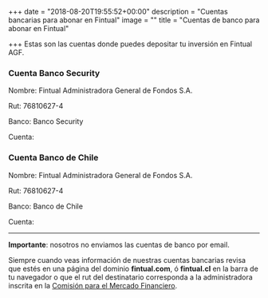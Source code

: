 +++
date = "2018-08-20T19:55:52+00:00"
description = "Cuentas bancarias para abonar en Fintual"
image = ""
title = "Cuentas de banco para abonar en Fintual"

+++
Estas son las cuentas donde puedes depositar tu inversión en Fintual AGF.

### Cuenta Banco Security

Nombre: Fintual Administradora General de Fondos S.A.

Rut: 76810627-4

Banco: Banco Security

Cuenta: 

### Cuenta Banco de Chile

Nombre: Fintual Administradora General de Fondos S.A.

Rut: 76810627-4

Banco: Banco de Chile

Cuenta: 

***

**Importante**: nosotros no enviamos las cuentas de banco por email.

Siempre cuando veas información de nuestras cuentas bancarias revisa que estés en una página del dominio **fintual.com**, ó **fintual.cl** en la barra de tu navegador o que el rut del destinatario corresponda a la administradora inscrita en la [Comisión para el Mercado Financiero](http://www.cmfchile.cl/institucional/mercados/entidad.php?auth=&send=&mercado=V&rut=76810627&grupo=&tipoentidad=RGAGF&vig=VI&row=AAAwy2ACTAAAB4AAAP&control=svs&pestania=1).